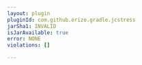 ```yaml
---
layout: plugin
pluginId: com.github.erizo.gradle.jcstress
jarSha1: INVALID
isJarAvailable: true
error: NONE
violations: []

---
```

